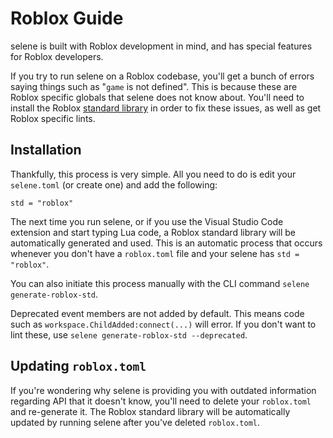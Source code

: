 # Roblox Guide

selene is built with Roblox development in mind, and has special features for Roblox developers.

If you try to run selene on a Roblox codebase, you'll get a bunch of errors saying things such as "`game` is not defined". This is because these are Roblox specific globals that selene does not know about. You'll need to install the Roblox [standard library](./usage/configuration) in order to fix these issues, as well as get Roblox specific lints.

## Installation

Thankfully, this process is very simple. All you need to do is edit your `selene.toml` (or create one) and add the following:

`std = "roblox"`

The next time you run selene, or if you use the Visual Studio Code extension and start typing Lua code, a Roblox standard library will be automatically generated and used. This is an automatic process that occurs whenever you don't have a `roblox.toml` file and your selene has `std = "roblox"`.

You can also initiate this process manually with the CLI command `selene generate-roblox-std`.

Deprecated event members are not added by default. This means code such as `workspace.ChildAdded:connect(...)` will error. If you don't want to lint these, use `selene generate-roblox-std --deprecated`.

## Updating `roblox.toml`

If you're wondering why selene is providing you with outdated information regarding API that it doesn't know, you'll need to delete your `roblox.toml` and re-generate it. The Roblox standard library will be automatically updated by running selene after you've deleted `roblox.toml`.
